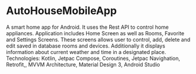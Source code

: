 # AutoHouseMobileApp
A smart home app for Android. It uses the Rest API to control home appliances.  Application includes Home Screen as well as Rooms, Favorite and Settings Screens. These screens allows user to control, add, delete and edit saved in database rooms and devices. Additionally it displays information about current weather and time in a designated place.
Technologies: Kotlin, Jetpac Compose, Coroutines, Jetpac Navighation, Retrofit,, MVVM Architecture, Material Design 3, Android Studio
